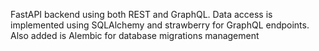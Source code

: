 FastAPI backend using both REST and GraphQL.
Data access is implemented using SQLAlchemy and strawberry for GraphQL endpoints.
Also added is Alembic for database migrations management
